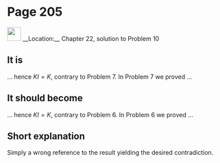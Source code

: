 # Page 205

<img src="/pictures/correction_yellow.svg" width="32px"/>
__Location:__ Chapter 22, solution to Problem 10

## It is

... hence $KI=K$, contrary to Problem 7. In Problem 7 we proved ...

## It should become

... hence $KI=K$, contrary to Problem 6. In Problem 6 we proved ...

## Short explanation

Simply a wrong reference to the result yielding the desired contradiction.


